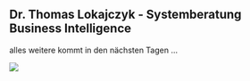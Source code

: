 ## Dr. Thomas Lokajczyk - Systemberatung Business Intelligence

alles weitere kommt in den nächsten Tagen ...

![](/images/404.jpg)


